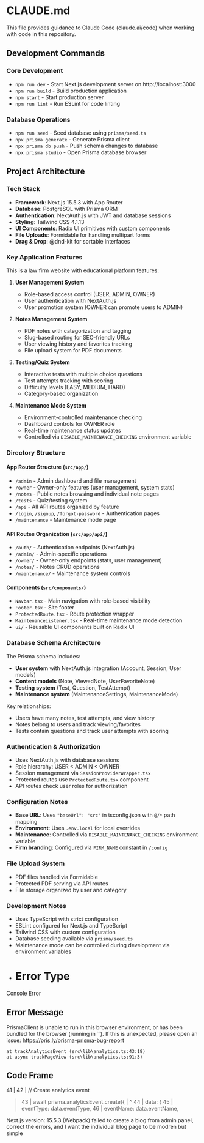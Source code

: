 # CLAUDE.md

This file provides guidance to Claude Code (claude.ai/code) when working with code in this repository.

## Development Commands

### Core Development
- `npm run dev` - Start Next.js development server on http://localhost:3000
- `npm run build` - Build production application
- `npm start` - Start production server
- `npm run lint` - Run ESLint for code linting

### Database Operations
- `npm run seed` - Seed database using `prisma/seed.ts`
- `npx prisma generate` - Generate Prisma client
- `npx prisma db push` - Push schema changes to database
- `npx prisma studio` - Open Prisma database browser

## Project Architecture

### Tech Stack
- **Framework**: Next.js 15.5.3 with App Router
- **Database**: PostgreSQL with Prisma ORM
- **Authentication**: NextAuth.js with JWT and database sessions
- **Styling**: Tailwind CSS 4.1.13
- **UI Components**: Radix UI primitives with custom components
- **File Uploads**: Formidable for handling multipart forms
- **Drag & Drop**: @dnd-kit for sortable interfaces

### Key Application Features
This is a law firm website with educational platform features:

1. **User Management System**
   - Role-based access control (USER, ADMIN, OWNER)
   - User authentication with NextAuth.js
   - User promotion system (OWNER can promote users to ADMIN)

2. **Notes Management System**
   - PDF notes with categorization and tagging
   - Slug-based routing for SEO-friendly URLs
   - User viewing history and favorites tracking
   - File upload system for PDF documents

3. **Testing/Quiz System**
   - Interactive tests with multiple choice questions
   - Test attempts tracking with scoring
   - Difficulty levels (EASY, MEDIUM, HARD)
   - Category-based organization

4. **Maintenance Mode System**
   - Environment-controlled maintenance checking
   - Dashboard controls for OWNER role
   - Real-time maintenance status updates
   - Controlled via `DISABLE_MAINTENANCE_CHECKING` environment variable

### Directory Structure

#### App Router Structure (`src/app/`)
- `/admin` - Admin dashboard and file management
- `/owner` - Owner-only features (user management, system stats)
- `/notes` - Public notes browsing and individual note pages
- `/tests` - Quiz/testing system
- `/api` - All API routes organized by feature
- `/login`, `/signup`, `/forgot-password` - Authentication pages
- `/maintenance` - Maintenance mode page

#### API Routes Organization (`src/app/api/`)
- `/auth/` - Authentication endpoints (NextAuth.js)
- `/admin/` - Admin-specific operations
- `/owner/` - Owner-only endpoints (stats, user management)
- `/notes/` - Notes CRUD operations
- `/maintenance/` - Maintenance system controls

#### Components (`src/components/`)
- `Navbar.tsx` - Main navigation with role-based visibility
- `Footer.tsx` - Site footer
- `ProtectedRoute.tsx` - Route protection wrapper
- `MaintenanceListener.tsx` - Real-time maintenance mode detection
- `ui/` - Reusable UI components built on Radix UI

### Database Schema Architecture

The Prisma schema includes:
- **User system** with NextAuth.js integration (Account, Session, User models)
- **Content models** (Note, ViewedNote, UserFavoriteNote)
- **Testing system** (Test, Question, TestAttempt)
- **Maintenance system** (MaintenanceSettings, MaintenanceMode)

Key relationships:
- Users have many notes, test attempts, and view history
- Notes belong to users and track viewing/favorites
- Tests contain questions and track user attempts with scoring

### Authentication & Authorization

- Uses NextAuth.js with database sessions
- Role hierarchy: USER < ADMIN < OWNER
- Session management via `SessionProviderWrapper.tsx`
- Protected routes use `ProtectedRoute.tsx` component
- API routes check user roles for authorization

### Configuration Notes

- **Base URL**: Uses `"baseUrl": "src"` in tsconfig.json with `@/*` path mapping
- **Environment**: Uses `.env.local` for local overrides
- **Maintenance**: Controlled via `DISABLE_MAINTENANCE_CHECKING` environment variable
- **Firm branding**: Configured via `FIRM_NAME` constant in `/config`

### File Upload System
- PDF files handled via Formidable
- Protected PDF serving via API routes
- File storage organized by user and category

### Development Notes
- Uses TypeScript with strict configuration
- ESLint configured for Next.js and TypeScript
- Tailwind CSS with custom configuration
- Database seeding available via `prisma/seed.ts`
- Maintenance mode can be controlled during development via environment variables
- # Error Type
Console Error

## Error Message
PrismaClient is unable to run in this browser environment, or has been bundled for the browser (running in ``).
If this is unexpected, please open an issue: https://pris.ly/prisma-prisma-bug-report


    at trackAnalyticsEvent (src\lib\analytics.ts:43:18)
    at async trackPageView (src\lib\analytics.ts:91:3)

## Code Frame
  41 |
  42 |     // Create analytics event
> 43 |     await prisma.analyticsEvent.create({
     |                  ^
  44 |       data: {
  45 |         eventType: data.eventType,
  46 |         eventName: data.eventName,

Next.js version: 15.5.3 (Webpack)
failed to create a blog from admin panel, correct the errors, and I want the individual blog page to be modren but simple